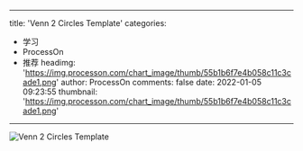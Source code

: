 
---
title: 'Venn 2 Circles Template'
categories: 
 - 学习
 - ProcessOn
 - 推荐
headimg: 'https://img.processon.com/chart_image/thumb/55b1b6f7e4b058c11c3cade1.png'
author: ProcessOn
comments: false
date: 2022-01-05 09:23:55
thumbnail: 'https://img.processon.com/chart_image/thumb/55b1b6f7e4b058c11c3cade1.png'
---

<div>   
<img class="thumb" alt="Venn 2 Circles Template" src="https://img.processon.com/chart_image/thumb/55b1b6f7e4b058c11c3cade1.png" referrerpolicy="no-referrer">
<p></p>  
</div>
            